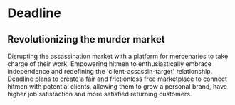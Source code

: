 # Deadline
## Revolutionizing the murder market

Disrupting the assassination market with a platform for mercenaries to take charge of their work. Empowering hitmen to enthusiastically embrace independence and redefining the 'client-assassin-target' relationship. Deadline plans to create a fair and frictionless free marketplace to connect hitmen with potential clients, allowing them to grow a personal brand, have higher job satisfaction and more satisfied returning customers.
